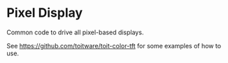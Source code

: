 # Pixel Display

Common code to drive all pixel-based displays.

See https://github.com/toitware/toit-color-tft for some
examples of how to use.
